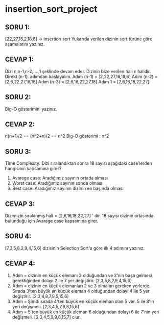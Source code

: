 # insertion_sort_project

## SORU 1:
[22,27,16,2,18,6] -> insertion sort
Yukarıda verilen dizinin sort türüne göre aşamalarını yazınız.

## CEVAP 1:
Dizi n,n-1,n-2,....,1 şeklinde devam eder. Dizinin bize verilen hali n halidir. Direkt (n-1). adımdan başlayalım.
Adım (n-1) = [2,22,27,16,18,6] 
Adım (n-2) = [2,6,22,27,16,18] 
Adım (n-3) = [2,6,16,22,27,18] 
Adım 1 = [2,6,16,18,22,27] 

## SORU 2:
Big-O gösterimini yazınız.

## CEVAP 2:
n(n+1)/2 == (n^2+n)/2 == n^2
Big-O gösterimi : n^2

## SORU 3:
Time Complexity: Dizi sıralandıktan sonra 18 sayısı aşağıdaki case'lerden hangisinin kapsamına girer?
1. Avarege case: Aradığımız sayının ortada olması
2. Worst case: Aradığımız sayının sonda olması
3. Best case: Aradığımız sayının dizinin en başında olması

## CEVAP 3:
Dizimizin sıralanmış hali = [2,6,16,18,22,27] ' dir.
18 sayısı dizinin ortasında bulunduğu için Avarage case kapsamına girer.

## SORU 4:
[7,3,5,8,2,9,4,15,6] dizisinin Selection Sort'a göre ilk 4 adımını yazınız.

## CEVAP 4:
1. Adım = dizinin en küçük elemanı 2 olduğundan ve 2'nin başa gelmesi gerektiğinden dolayı 2 ile 7 yer değiştirir. [2,3,5,8,7,9,4,15,6]
2. Adım = dizinin en küçük elemanları 2 ve 3 olmaları gereken yerlerde. Sırada 3'ten büyük en küçük eleman 4 olduğundan dolayı 4 ile 5 yer değiştirir. [2,3,4,8,7,9,5,15,6] 
3. Adım = Şimdi sırada 4'ten büyük en küçük eleman olan 5 var. 5 ile 8'in yeri değişmeli. [2,3,4,5,7,9,8,15,6]
4. Adım = 5'ten büyük en küçük eleman 6 olduğundan dolayı 6 ile 7'nin yeri değişmeli. [2,3,4,5,6,9,8,15,7] olur.


